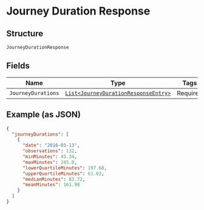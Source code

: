
# Journey Duration Response

## Structure

`JourneyDurationResponse`

## Fields

| Name | Type | Tags | Description |
|  --- | --- | --- | --- |
| `JourneyDurations` | [`List<JourneyDurationResponseEntry>`](../../doc/models/journey-duration-response-entry.md) | Required | - |

## Example (as JSON)

```json
{
  "journeyDurations": [
    {
      "date": "2016-03-13",
      "observations": 132,
      "minMinutes": 43.34,
      "maxMinutes": 245.0,
      "lowerQuartileMinutes": 197.68,
      "upperQuartileMinutes": 61.02,
      "medianMinutes": 83.72,
      "meanMinutes": 161.98
    }
  ]
}
```

